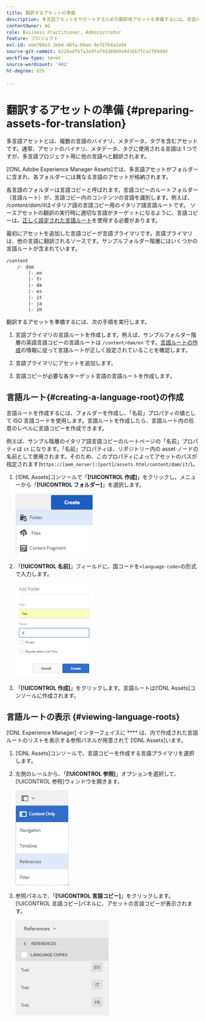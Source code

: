 ```yaml
---
title: 翻訳するアセットの準備
description: 多言語アセットをサポートするための翻訳用アセットを準備するには、言語ルートフォルダーを作成します。
contentOwner: AG
role: Business Practitioner, Administrator
feature: プロジェクト
exl-id: eee768e3-3eb4-46fa-b9ae-9ef8764a3a94
source-git-commit: b220adf6fa3e9faf94389b9a9416b7fca2f89d9d
workflow-type: tm+mt
source-wordcount: '441'
ht-degree: 62%

---
```


# 翻訳するアセットの準備 {#preparing-assets-for-translation}

多言語アセットとは、複数の言語のバイナリ、メタデータ、タグを含むアセットです。通常、アセットのバイナリ、メタデータ、タグに使用される言語は 1 つですが、多言語プロジェクト用に他の言語へと翻訳されます。

[!DNL Adobe Experience Manager Assets]では、多言語アセットがフォルダーに含まれ、各フォルダーには異なる言語のアセットが格納されます。

各言語のフォルダーは言語コピーと呼ばれます。言語コピーのルートフォルダー（言語ルート）が、言語コピー内のコンテンツの言語を識別します。例えば、 */content/dam/it*&#x200B;はイタリア語の言語コピー用のイタリア語言語ルートです。 ソースアセットの翻訳の実行時に適切な言語がターゲットになるように、言語コピーは、[正しく設定された言語ルート](preparing-assets-for-translation.md#creating-a-language-root)を使用する必要があります。

最初にアセットを追加した言語コピーが言語プライマリです。言語プライマリは、他の言語に翻訳されるソースです。サンプルフォルダー階層にはいくつかの言語ルートが含まれています。

```shell
/content
    /- dam
        |- en
        |- fr
        |- de
        |- es
        |- it
        |- ja
        |- zh
```

翻訳するアセットを準備するには、次の手順を実行します。

1. 言語プライマリの言語ルートを作成します。例えば、サンプルフォルダー階層の英語言語コピーの言語ルートは `/content/dam/en` です。[言語ルートの作成](preparing-assets-for-translation.md#creating-a-language-root)の情報に従って言語ルートが正しく設定されていることを確認します。

1. 言語プライマリにアセットを追加します。
1. 言語コピーが必要な各ターゲット言語の言語ルートを作成します。

## 言語ルート{#creating-a-language-root}の作成

言語ルートを作成するには、フォルダーを作成し、「名前」プロパティの値として ISO 言語コードを使用します。言語ルートを作成したら、言語ルート内の任意のレベルに言語コピーを作成できます。

例えば、サンプル階層のイタリア語言語コピーのルートページの「名前」プロパティは `it` になります。「名前」プロパティは、リポジトリー内の asset ノードの名前として使用されます。そのため、このプロパティによってアセットのパスが指定されます(`https://[aem_server]:[port]/assets.html/content/dam/it/`)。

1. [!DNL Assets]コンソールで「**[!UICONTROL 作成]**」をクリックし、メニューから「**[!UICONTROL フォルダー]**」を選択します。

   ![フォルダーを作成](assets/Create-folder.png)

1. 「**[!UICONTROL 名前]**」フィールドに、国コードを`<language-code>`の形式で入力します。

   ![フォルダーへの言語コードの追加](assets/Add-language-code-in-folder.png)

1. 「**[!UICONTROL 作成]**」をクリックします。言語ルートは[!DNL Assets]コンソールに作成されます。

## 言語ルートの表示 {#viewing-language-roots}

[!DNL Experience Manager] インターフェイスに **** は、内で作成された言語ルートのリストを表示する参照パネルが用意されて [!DNL Assets]います。

1. [!DNL Assets]コンソールで、言語コピーを作成する言語プライマリを選択します。
1. 左側のレールから、「**[!UICONTROL 参照]**」オプションを選択して、[!UICONTROL 参照]ウィンドウを開きます。

   ![chlimage_1-122](assets/chlimage_1-122.png)

1. 参照パネルで、「**[!UICONTROL 言語コピー]**」をクリックします。 [!UICONTROL 言語コピー]パネルに、アセットの言語コピーが表示されます。

   ![言語コピー](assets/lang-copy2.png)
